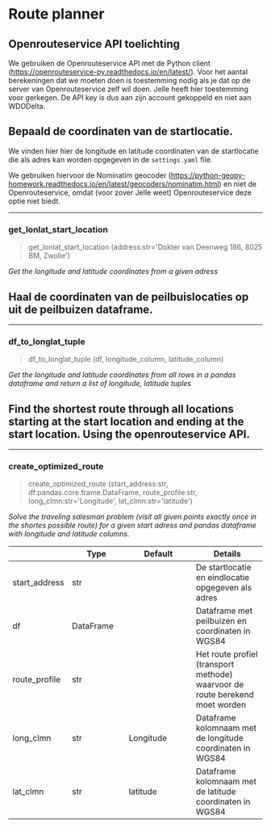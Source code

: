 # Route planner


<!-- WARNING: THIS FILE WAS AUTOGENERATED! DO NOT EDIT! -->

## Openrouteservice API toelichting

We gebruiken de Openrouteservice API met de Python client
(https://openrouteservice-py.readthedocs.io/en/latest/). Voor het aantal
berekeningen dat we moeten doen is toestemming nodig als je dat op de
server van Openrouteservice zelf wil doen. Jelle heeft hier toestemming
voor gerkegen. De API key is dus aan zijn account gekoppeld en niet aan
WDODelta.

## Bepaald de coordinaten van de startlocatie.

We vinden hier hier de longitude en latitude coordinaten van de
startlocatie die als adres kan worden opgegeven in de `settings.yaml`
file.

We gebruiken hiervoor de Nominatim geocoder
(https://python-geopy-homework.readthedocs.io/en/latest/geocoders/nominatim.html)
en niet de Openrouteservice, omdat (voor zover Jelle weet)
Openrouteservice deze optie niet biedt.

------------------------------------------------------------------------

### get_lonlat_start_location

>  get_lonlat_start_location (address:str='Dokter van Deenweg 186, 8025 BM,
>                                 Zwolle')

*Get the longitude and latitude coordinates from a given adress*

## Haal de coordinaten van de peilbuislocaties op uit de peilbuizen dataframe.

------------------------------------------------------------------------

### df_to_longlat_tuple

>  df_to_longlat_tuple (df, longitude_column, latitude_column)

*Get the longitude and latitude coordinates from all rows in a pandas
dataframe and return a list of longitude, latitude tuples*

## Find the shortest route through all locations starting at the start location and ending at the start location. Using the openrouteservice API.

------------------------------------------------------------------------

### create_optimized_route

>  create_optimized_route (start_address:str,
>                              df:pandas.core.frame.DataFrame,
>                              route_profile:str, long_clmn:str='Longitude',
>                              lat_clmn:str='latitude')

*Solve the traveling salesman problem (visit all given points exactly
once in the shortes possible route) for a given start adress and pandas
dataframe with longitude and latitude columns.*

<table>
<colgroup>
<col style="width: 6%" />
<col style="width: 25%" />
<col style="width: 34%" />
<col style="width: 34%" />
</colgroup>
<thead>
<tr>
<th></th>
<th><strong>Type</strong></th>
<th><strong>Default</strong></th>
<th><strong>Details</strong></th>
</tr>
</thead>
<tbody>
<tr>
<td>start_address</td>
<td>str</td>
<td></td>
<td>De startlocatie en eindlocatie opgegeven als adres</td>
</tr>
<tr>
<td>df</td>
<td>DataFrame</td>
<td></td>
<td>Dataframe met peilbuizen en coordinaten in WGS84</td>
</tr>
<tr>
<td>route_profile</td>
<td>str</td>
<td></td>
<td>Het route profiel (transport methode) waarvoor de route berekend
moet worden</td>
</tr>
<tr>
<td>long_clmn</td>
<td>str</td>
<td>Longitude</td>
<td>Dataframe kolomnaam met de longitude coordinaten in WGS84</td>
</tr>
<tr>
<td>lat_clmn</td>
<td>str</td>
<td>latitude</td>
<td>Dataframe kolomnaam met de latitude coordinaten in WGS84</td>
</tr>
</tbody>
</table>
